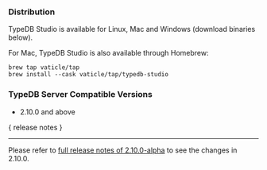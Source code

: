### Distribution

TypeDB Studio is available for Linux, Mac and Windows (download binaries below).

For Mac, TypeDB Studio is also available through Homebrew:

```
brew tap vaticle/tap
brew install --cask vaticle/tap/typedb-studio
```

### TypeDB Server Compatible Versions

- 2.10.0 and above

{ release notes }

---

Please refer to [full release notes of 2.10.0-alpha](https://github.com/vaticle/typedb-studio/releases/tag/2.10.0-alpha) to see the changes in 2.10.0.
